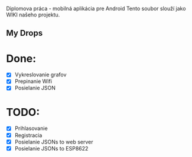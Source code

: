 Diplomova práca - mobilná aplikácia pre Android
Tento soubor slouží jako WIKI našeho projektu.

## My Drops
# Done:
- [x] Vykreslovanie grafov
- [x] Prepinanie Wifi
- [x] Posielanie JSON

# TODO:
- [x] Prihlasovanie 
- [x] Registracia
- [x] Posielanie JSONs to web server
- [x] Posielanie JSONs to ESP8622
